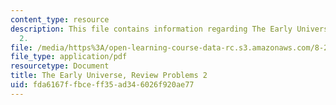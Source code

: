 ```yaml
---
content_type: resource
description: This file contains information regarding The Early Universe, Review Problems
  2.
file: /media/https%3A/open-learning-course-data-rc.s3.amazonaws.com/8-286-the-early-universe-fall-2013/fda6167ffbceff35ad346026f920ae77_MIT8_286F13_q2review.pdf
file_type: application/pdf
resourcetype: Document
title: The Early Universe, Review Problems 2
uid: fda6167f-fbce-ff35-ad34-6026f920ae77
---
```

